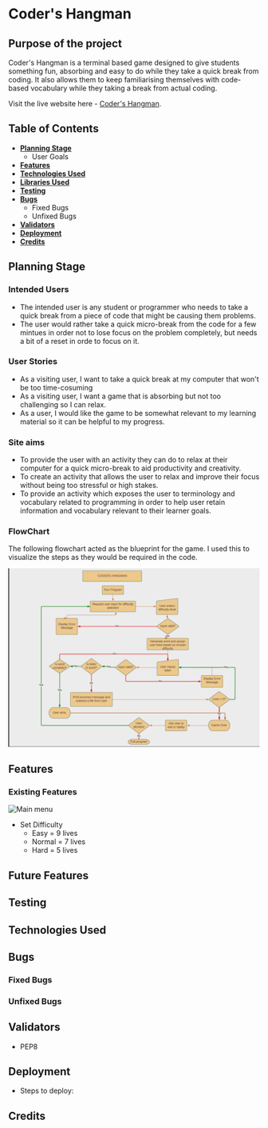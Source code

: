 # **Coder's Hangman** 
 
## Purpose of the project
Coder's Hangman is a terminal based game designed to give students something fun, absorbing and easy to do while they take a quick break from coding. It also allows them to keep familiarising themselves with code-based vocabulary while they taking a break from actual coding.


Visit the live website here - [Coder's Hangman]().

## **Table of Contents**
 * [**Planning Stage**](#planning-stage)
   * User Goals
 * [**Features**](#features)
 * [**Technologies Used**](#technologies-used)
 * [**Libraries Used**](#libraries-used)
 * [**Testing**](#testing)
 * [**Bugs**](#bugs)
   * Fixed Bugs
   * Unfixed Bugs
 * [**Validators**](#validators)
 * [**Deployment**](#deployment)
 * [**Credits**](#credits)

## **Planning Stage**
### **Intended Users**
* The intended user is any student or programmer who needs to take a quick break from a piece of code that might be causing them problems.
* The user would rather take a quick micro-break from the code for a few mintues in order not to lose focus on the problem completely, but needs a bit of a reset in orde to focus on it. 

### **User Stories**
 * As a visiting user, I want to take a quick break at my computer that won't be too time-cosuming
 * As a visiting user, I want a game that is absorbing but not too challenging so I can relax. 
 * As a user, I would like the game to be somewhat relevant to my learning material so it can be helpful to my progress.

### **Site aims**
* To provide the user with an activity they can do to relax at their computer for a quick micro-break to aid productivity and creativity.
* To create an activity that allows the user to relax and improve their focus without being too stressful or high stakes. 
* To provide an activity which exposes the user to  terminology and vocabulary related to programming in order to help user retain information and vocabulary relevant to their learner goals.

 ### **FlowChart**
 The following flowchart acted as the blueprint for the game.
 I used this to visualize the steps as they would be required in the code. 

![FlowChart](assets/readme/flowchart-2.png) 

 ## **Features**

 ### **Existing Features**


![Main menu]()

* Set Difficulty
  * Easy = 9 lives
  * Normal = 7 lives
  * Hard = 5 lives

## **Future Features**
 
## **Testing**

## **Technologies Used**

## **Bugs**

### **Fixed Bugs**

### **Unfixed Bugs**

## **Validators**
* PEP8

## **Deployment**

* Steps to deploy:

## **Credits**
